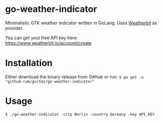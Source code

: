 # go-weather-indicator
Minimalistic GTK weather indicator written in GoLang. Uses [Weatherbit](https://www.weatherbit.io) as provider. 

You can get yout free API key here: https://www.weatherbit.io/account/create

# Installation
Either download the binary release from GitHub or run:
`$ go get -u "github.com/guitmz/go-weather-indicator"`

# Usage
`$ ./go-weather-indicator -city Berlin -country Germany -key API_KEY`

